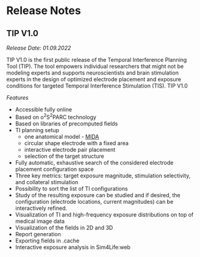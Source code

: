 # Release Notes

## TIP V1.0
_Release Date: 01.09.2022_ 

TIP V1.0 is the first public release of the Temporal Interference Planning Tool (TIP). The tool empowers individual researchers that might not be modeling experts and supports neuroscientists and brain stimulation experts in the design of optimized electrode placement and exposure conditions for targeted Temporal Interference Stimulation (TIS). TIP V1.0 

_Features_

- Accessible fully online
- Based on o<sup>2</sup>S<sup>2</sup>PARC technology
- Based on libraries of precomputed fields
- TI planning setup
   - one anatomical model - [MIDA](https://itis.swiss/virtual-population/regional-human-models/mida-model/)
   - circular shape electrode with a fixed area
   - interactive electrode pair placement
   - selection of the target structure
- Fully automatic, exhaustive search of the considered electrode placement configuration space
- Three key metrics: target exposure magnitude, stimulation selectivity, and collateral stimulation
- Possibility to sort the list of TI configurations 
- Study of the resulting exposure can be studied and if desired, the configuration (electrode locations, current magnitudes) can be interactively refined. 
- Visualization of TI and high-frequency exposure distributions on top of medical image data
- Visualization of the fields in 2D and 3D
- Report generation
- Exporting fields in .cache
- Interactive exposure analysis in Sim4Life:web

